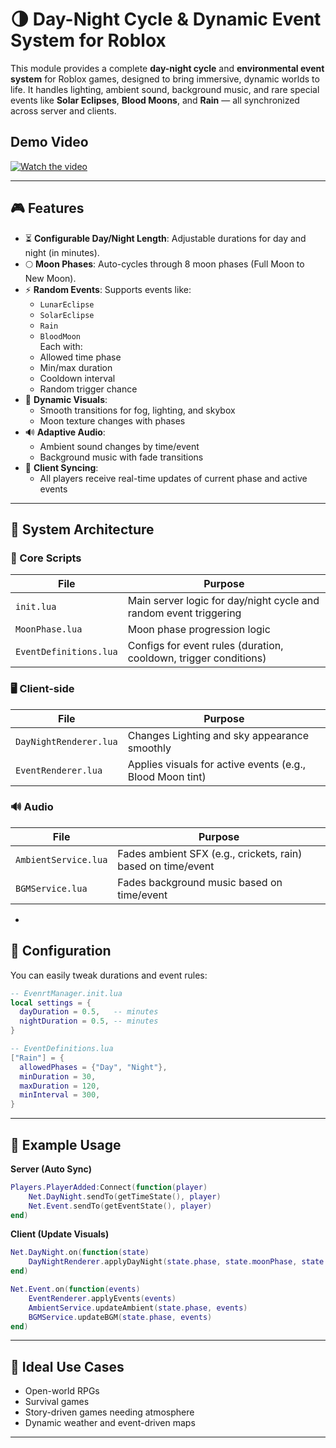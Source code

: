 # 🌗 Day-Night Cycle & Dynamic Event System for Roblox

This module provides a complete **day-night cycle** and **environmental event system** for Roblox games, designed to bring immersive, dynamic worlds to life. It handles lighting, ambient sound, background music, and rare special events like **Solar Eclipses**, **Blood Moons**, and **Rain** — all synchronized across server and clients.

## Demo Video
<a href="(https://youtu.be/TtI_wA-DBR0)" target="_blank" rel="noopener noreferrer">
  <img src="https://img.youtube.com/vi/TtI_wA-DBR0/hqdefault.jpg" alt="Watch the video">
</a>

---

## 🎮 Features

- ⏳ **Configurable Day/Night Length**: Adjustable durations for day and night (in minutes).
- 🌕 **Moon Phases**: Auto-cycles through 8 moon phases (Full Moon to New Moon).
- ⚡ **Random Events**: Supports events like:
  - `LunarEclipse`
  - `SolarEclipse`
  - `Rain`
  - `BloodMoon`  
  Each with:
  - Allowed time phase
  - Min/max duration
  - Cooldown interval
  - Random trigger chance
- 🎨 **Dynamic Visuals**:
  - Smooth transitions for fog, lighting, and skybox
  - Moon texture changes with phases
- 🔊 **Adaptive Audio**:
  - Ambient sound changes by time/event
  - Background music with fade transitions
- 🔁 **Client Syncing**:
  - All players receive real-time updates of current phase and active events

---

## 🧩 System Architecture

### 🔧 Core Scripts

| File | Purpose |
|------|---------|
| `init.lua` | Main server logic for day/night cycle and random event triggering |
| `MoonPhase.lua` | Moon phase progression logic |
| `EventDefinitions.lua` | Configs for event rules (duration, cooldown, trigger conditions) |

### 🖥️ Client-side

| File | Purpose |
|------|---------|
| `DayNightRenderer.lua` | Changes Lighting and sky appearance smoothly |
| `EventRenderer.lua` | Applies visuals for active events (e.g., Blood Moon tint) |

### 🔊 Audio

| File | Purpose |
|------|---------|
| `AmbientService.lua` | Fades ambient SFX (e.g., crickets, rain) based on time/event |
| `BGMService.lua` | Fades background music based on time/event |

-

## 🔧 Configuration

You can easily tweak durations and event rules:

```lua
-- EvenrtManager.init.lua
local settings = {
  dayDuration = 0.5,   -- minutes
  nightDuration = 0.5, -- minutes
}
```

```lua
-- EventDefinitions.lua
["Rain"] = {
  allowedPhases = {"Day", "Night"},
  minDuration = 30,
  maxDuration = 120,
  minInterval = 300,
}
```

---

## 🧪 Example Usage

**Server (Auto Sync)**

```lua
Players.PlayerAdded:Connect(function(player)
    Net.DayNight.sendTo(getTimeState(), player)
    Net.Event.sendTo(getEventState(), player)
end)
```

**Client (Update Visuals)**

```lua
Net.DayNight.on(function(state)
    DayNightRenderer.applyDayNight(state.phase, state.moonPhase, state.duration, state.totalDuration)
end)

Net.Event.on(function(events)
    EventRenderer.applyEvents(events)
    AmbientService.updateAmbient(state.phase, events)
    BGMService.updateBGM(state.phase, events)
end)
```

---

## 🧠 Ideal Use Cases

- Open-world RPGs
- Survival games
- Story-driven games needing atmosphere
- Dynamic weather and event-driven maps

---
